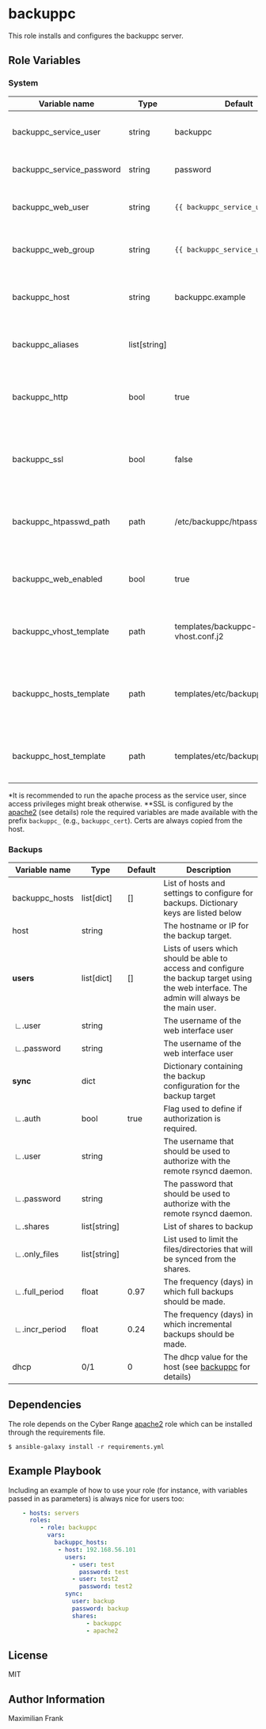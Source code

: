 backuppc
=========

This role installs and configures the backuppc server. 

Role Variables
--------------

### System

| Variable name                   | Type    | Default | Description                                             |
| ------------------------------- | ------- | ------- | ------------------------------------------------------- |
| backuppc_service_user | string | backuppc | The admin and service user for backuppc. |
| backuppc_service_password | string | password | The admin password to use |
| backuppc_web_user | string | `{{ backuppc_service_user }}` | The user to use for the apache process.* |
| backuppc_web_group | string | `{{ backuppc_service_user }}` | The group to use for the apache process.* |
| backuppc_host | string | backuppc.example | The host name to configure for backuppc web interface. |
| backuppc_aliases | list[string] |  | Alias host names for the backuppc web interface. |
| backuppc_http | bool | true | Flag to enable/disable HTTP availability of the web interface. |
| backuppc_ssl | bool | false | Flag to enable/disable HTTPS availability of the web interface.** |
| backuppc_htpasswd_path | path | /etc/backuppc/htpasswd | Location of the htpasswd file that should be used for authorization. |
| backuppc_web_enabled | bool | true | Flag that can be used to disable/enable the web interface. |
| backuppc_vhost_template | path | templates/backuppc-vhost.conf.j2 | Allows replacing the default apache vhost template. |
| backuppc_hosts_template | path | templates/etc/backuppc/hosts.j2 | Allows replacing the default template of the backuppc hosts configuration. |
| backuppc_host_template | path | templates/etc/backuppc/host.pl.j2 | Allows replacing the default host configuration template. |

*It is recommended to run the apache process as the service user, since access privileges might break otherwise. 
**SSL is configured by the [apache2](https://git-service.ait.ac.at/sct-cyberrange/ansible-roles/apache2) (see details) role the required variables are made available with the prefix `backuppc_` (e.g., `backuppc_cert`). Certs are always copied from the host.


### Backups

| Variable name                   | Type    | Default | Description                                             |
| ------------------------------- | ------- | ------- | ------------------------------------------------------- |
| backuppc_hosts | list[dict] | [] | List of hosts and settings to configure for backups. Dictionary keys are listed below |
| host | string |  | The hostname or IP for the backup target. |
| **users** | list[dict] | [] | Lists of users which should be able to access and configure the backup target using the web interface. The admin will always be the main user. |
| &nbsp;∟.user | string |  | The username of the web interface user |
| &nbsp;∟.password | string |  | The username of the web interface user |
| **sync** | dict |  | Dictionary containing the backup configuration for the backup target |
| &nbsp;∟.auth | bool | true | Flag used to define if authorization is required. |
| &nbsp;∟.user | string |  | The username that should be used to authorize with the remote rsyncd daemon. |
| &nbsp;∟.password | string |  | The password that should be used to authorize with the remote rsyncd daemon. |
| &nbsp;∟.shares | list[string] |  | List of shares to backup |
| &nbsp;∟.only_files | list[string] |  | List used to limit the files/directories that will be synced from the shares. |
| &nbsp;∟.full_period | float | 0.97  | The frequency (days) in which full backups should be made.  |
| &nbsp;∟.incr_period | float | 0.24 | The frequency (days) in which incremental backups should be made. |
| dhcp | 0/1 | 0 | The dhcp value for the host (see [backuppc](http://backuppc.sourceforge.net/faq/BackupPC.html#Step-4:-Setting-up-the-hosts-file) for details) |


Dependencies
------------

The role depends on the Cyber Range [apache2](https://git-service.ait.ac.at/sct-cyberrange/ansible-roles/apache2) role which can be installed through the requirements file.

```console
$ ansible-galaxy install -r requirements.yml
```

Example Playbook
----------------

Including an example of how to use your role (for instance, with variables passed in as parameters) is always nice for users too:
```yaml
    - hosts: servers
      roles:
         - role: backuppc
           vars:
             backuppc_hosts: 
              - host: 192.168.56.101
                users: 
                  - user: test
                    password: test
                  - user: test2
                    password: test2
                sync:
                  user: backup
                  password: backup
                  shares: 
                      - backuppc
                      - apache2
```


License
-------

MIT

Author Information
------------------

Maximilian Frank
